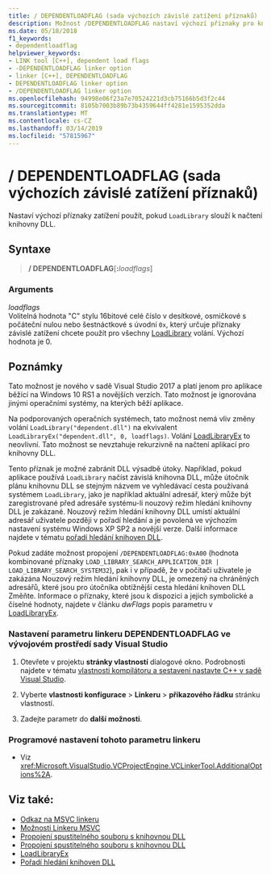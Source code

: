 ```yaml
---
title: / DEPENDENTLOADFLAG (sada výchozích závislé zatížení příznaků)
description: Možnost /DEPENDENTLOADFLAG nastaví výchozí příznaky pro knihovny DLL načtené pomocí možnosti LoadLibrary
ms.date: 05/18/2018
f1_keywords:
- dependentloadflag
helpviewer_keywords:
- LINK tool [C++], dependent load flags
- -DEPENDENTLOADFLAG linker option
- linker [C++], DEPENDENTLOADFLAG
- DEPENDENTLOADFLAG linker option
- /DEPENDENTLOADFLAG linker option
ms.openlocfilehash: 94998e06f23a7e70524221d3cb75166b5d3f2c44
ms.sourcegitcommit: 8105b7003b89b73b4359644ff4281e1595352dda
ms.translationtype: MT
ms.contentlocale: cs-CZ
ms.lasthandoff: 03/14/2019
ms.locfileid: "57815967"
---
```

# <a name="dependentloadflag-set-default-dependent-load-flags"></a>/ DEPENDENTLOADFLAG (sada výchozích závislé zatížení příznaků)

Nastaví výchozí příznaky zatížení použít, pokud `LoadLibrary` slouží k načtení knihovny DLL.

## <a name="syntax"></a>Syntaxe

> **/ DEPENDENTLOADFLAG**[**:**_loadflags_]

### <a name="arguments"></a>Arguments

*loadflags*<br/>
Volitelná hodnota "C" stylu 16bitové celé číslo v desítkové, osmičkové s počáteční nulou nebo šestnáctkové s úvodní `0x`, který určuje příznaky závislé zatížení chcete použít pro všechny [LoadLibrary](/windows/desktop/api/libloaderapi/nf-libloaderapi-loadlibraryexa) volání. Výchozí hodnota je 0.

## <a name="remarks"></a>Poznámky

Tato možnost je nového v sadě Visual Studio 2017 a platí jenom pro aplikace běžící na Windows 10 RS1 a novějších verzích. Tato možnost je ignorována jinými operačními systémy, na kterých běží aplikace.

Na podporovaných operačních systémech, tato možnost nemá vliv změny volání `LoadLibrary("dependent.dll")` na ekvivalent `LoadLibraryEx("dependent.dll", 0, loadflags)`. Volání [LoadLibraryEx](/windows/desktop/api/libloaderapi/nf-libloaderapi-loadlibraryexa) to neovlivní. Tato možnost se nevztahuje rekurzivně na načtení aplikací pro knihovny DLL.

Tento příznak je možné zabránit DLL výsadbě útoky. Například, pokud aplikace používá `LoadLibrary` načíst závislá knihovna DLL, může útočník plánu knihovnu DLL se stejným názvem ve vyhledávací cesta používaná systémem `LoadLibrary`, jako je například aktuální adresář, který může být zaregistrované před adresáře systému-li nouzový režim hledání knihovny DLL je zakázané. Nouzový režim hledání knihovny DLL umístí aktuální adresář uživatele později v pořadí hledání a je povolená ve výchozím nastavení systému Windows XP SP2 a novější verze. Další informace najdete v tématu [pořadí hledání knihoven DLL](/windows/desktop/Dlls/dynamic-link-library-search-order).

Pokud zadáte možnost propojení `/DEPENDENTLOADFLAG:0xA00` (hodnota kombinované příznaky `LOAD_LIBRARY_SEARCH_APPLICATION_DIR | LOAD_LIBRARY_SEARCH_SYSTEM32`), pak i v případě, že v počítači uživatele je zakázána Nouzový režim hledání knihovny DLL, je omezený na chráněných adresářů, které jsou pro útočníka obtížnější cesta hledání knihoven DLL Změňte. Informace o příznaky, které jsou k dispozici a jejich symbolické a číselné hodnoty, najdete v článku *dwFlags* popis parametru v [LoadLibraryEx](/windows/desktop/api/libloaderapi/nf-libloaderapi-loadlibraryexa).

### <a name="to-set-the-dependentloadflag-linker-option-in-the-visual-studio-development-environment"></a>Nastavení parametru linkeru DEPENDENTLOADFLAG ve vývojovém prostředí sady Visual Studio

1. Otevřete v projektu **stránky vlastností** dialogové okno. Podrobnosti najdete v tématu [vlastnosti kompilátoru a sestavení nastavte C++ v sadě Visual Studio](../working-with-project-properties.md).

1. Vyberte **vlastnosti konfigurace** > **Linkeru** > **příkazového řádku** stránku vlastností.

1. Zadejte parametr do **další možnosti**.

### <a name="to-set-this-linker-option-programmatically"></a>Programové nastavení tohoto parametru linkeru

- Viz <xref:Microsoft.VisualStudio.VCProjectEngine.VCLinkerTool.AdditionalOptions%2A>.

## <a name="see-also"></a>Viz také:

- [Odkaz na MSVC linkeru](linking.md)
- [Možnosti Linkeru MSVC](linker-options.md)
- [Propojení spustitelného souboru s knihovnou DLL](../linking-an-executable-to-a-dll.md#linking-implicitly)
- [Propojení spustitelného souboru s knihovnou DLL](../linking-an-executable-to-a-dll.md#determining-which-linking-method-to-use)
- [LoadLibraryEx](/windows/desktop/api/libloaderapi/nf-libloaderapi-loadlibraryexa)
- [Pořadí hledání knihoven DLL](/windows/desktop/Dlls/dynamic-link-library-search-order)
